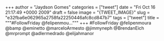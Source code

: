 
+++
author = "Jaydson Gomes"
categories = ["tweet"]
date = "Fri Oct 16 21:17:49 +0000 2009"
draft = false
image = "{TWEET_IMAGE}"
slug = "e32fba6e062965a2758fa22250446afc8cd847b7"
tags = ["tweet"]
title = """#FollowFriday @felipenmou..."""
+++
#FollowFriday @felipenmoura @bamp @eminetto @marceloArmesto @jimmyneph @BrendanEich @mrprompt @adlermedrado @elijahmanor
